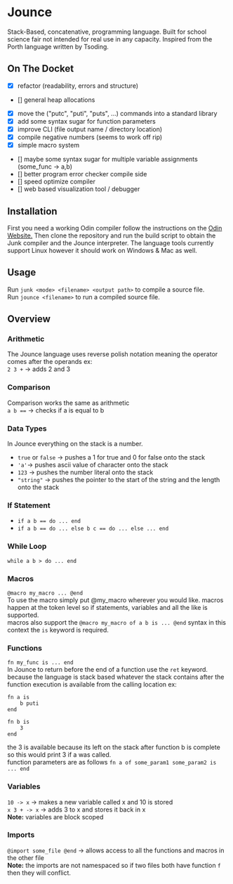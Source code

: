 # Jounce
Stack-Based, concatenative, programming language. Built for school science fair not intended for real use in any capacity. Inspired from the Porth language written by Tsoding.

## On The Docket
- [x] refactor (readability, errors and structure)
- [] general heap allocations
- [x] move the ("putc", "puti", "puts", ...) commands into a standard library
- [x] add some syntax sugar for function parameters
- [x] improve CLI (file output name / directory location)
- [x] compile negative numbers (seems to work off rip)
- [x] simple macro system
- [] maybe some syntax sugar for multiple variable assignments (some_func -> a,b)
- [] better program error checker compile side
- [] speed optimize compiler
- [] web based visualization tool / debugger


## Installation
First you need a working Odin compiler follow the instructions on the [Odin Website.](https://odin-lang.org/)
Then clone the repository and run the build script to obtain the Junk compiler and the Jounce interpreter.
The language tools currently support Linux however it should work on Windows & Mac as well.

## Usage
Run `junk <mode> <filename> <output path>` to compile a source file. <br>
Run `jounce <filename>` to run a compiled source file. <br>

## Overview

### Arithmetic
The Jounce language uses reverse polish notation meaning the operator comes after the operands ex: <br>
`2 3 +` -> adds 2 and 3

### Comparison
Comparison works the same as arithmetic <br>
`a b ==` -> checks if a is equal to b

### Data Types
In Jounce everything on the stack is a number. <br>
- `true` or `false` -> pushes a 1 for true and 0 for false onto the stack
- `'a'`-> pushes ascii value of character onto the stack
- `123` -> pushes the number literal onto the stack
- `"string"` -> pushes the pointer to the start of the string and the length onto the stack


### If Statement
- `if a b == do ... end`
- `if a b == do ... else b c == do ... else ... end`

### While Loop
`while a b > do ... end`

### Macros
`@macro my_macro ... @end`<br>
To use the macro simply put @my_macro wherever you would like.
macros happen at the token level so if statements, variables and all the like is supported.<br>
macros also support the `@macro my_macro of a b is ... @end` syntax in this context the `is` keyword is required.

### Functions
`fn my_func is ... end` <br>
In Jounce to return before the end of a function use the `ret` keyword. <br>
because the language is stack based whatever the stack contains after the function execution is available from the calling location ex: <br>
```
fn a is
    b puti
end

fn b is
    3
end
```
the 3 is available because its left on the stack after function b is complete so this would print 3 if a was called.<br>
function parameters are as follows `fn a of some_param1 some_param2 is ... end`

### Variables
`10 -> x` -> makes a new variable called x and 10 is stored <br>
`x 3 + -> x` -> adds 3 to x and stores it back in x <br>
**Note:** variables are block scoped

### Imports
`@import some_file @end` -> allows access to all the functions and macros in the other file <br>
**Note:** the imports are not namespaced so if two files both have function `f` then they will conflict.